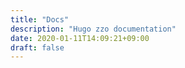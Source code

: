 ```yaml
---
title: "Docs"
description: "Hugo zzo documentation"
date: 2020-01-11T14:09:21+09:00
draft: false
---
```

